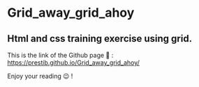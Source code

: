 # Grid_away_grid_ahoy
## Html and css training exercise using grid.

This is the link of the Github page 📄 : https://prestib.github.io/Grid_away_grid_ahoy/

Enjoy your reading 😉 !
